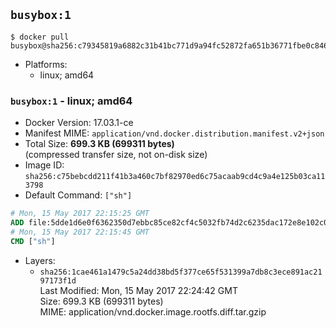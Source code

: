## `busybox:1`

```console
$ docker pull busybox@sha256:c79345819a6882c31b41bc771d9a94fc52872fa651b36771fbe0c8461d7ee558
```

-	Platforms:
	-	linux; amd64

### `busybox:1` - linux; amd64

-	Docker Version: 17.03.1-ce
-	Manifest MIME: `application/vnd.docker.distribution.manifest.v2+json`
-	Total Size: **699.3 KB (699311 bytes)**  
	(compressed transfer size, not on-disk size)
-	Image ID: `sha256:c75bebcdd211f41b3a460c7bf82970ed6c75acaab9cd4c9a4e125b03ca113798`
-	Default Command: `["sh"]`

```dockerfile
# Mon, 15 May 2017 22:15:25 GMT
ADD file:5dde1d6e0f6362350d7ebbc85ce82cf4c5032fb74d2c6235dac172e8e102c00f in / 
# Mon, 15 May 2017 22:15:45 GMT
CMD ["sh"]
```

-	Layers:
	-	`sha256:1cae461a1479c5a24dd38bd5f377ce65f531399a7db8c3ece891ac2197173f1d`  
		Last Modified: Mon, 15 May 2017 22:24:42 GMT  
		Size: 699.3 KB (699311 bytes)  
		MIME: application/vnd.docker.image.rootfs.diff.tar.gzip
